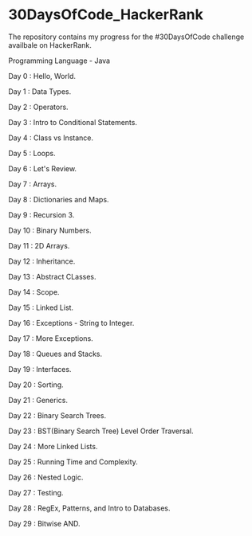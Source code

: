 # 30DaysOfCode_HackerRank

The repository contains my progress for the #30DaysOfCode challenge availbale on HackerRank.

Programming Language - Java

Day 0 : Hello, World.

Day 1 : Data Types.

Day 2 : Operators.

Day 3 : Intro to Conditional Statements.

Day 4 : Class vs Instance.

Day 5 : Loops.

Day 6 : Let's Review.

Day 7 : Arrays.

Day 8 : Dictionaries and Maps.

Day 9 : Recursion 3.

Day 10 : Binary Numbers.

Day 11 : 2D Arrays.

Day 12 : Inheritance.

Day 13 : Abstract CLasses.

Day 14 : Scope.

Day 15 : Linked List.

Day 16 : Exceptions - String to Integer.

Day 17 : More Exceptions.

Day 18 : Queues and Stacks.

Day 19 : Interfaces.

Day 20 : Sorting.

Day 21 : Generics.

Day 22 : Binary Search Trees.

Day 23 : BST(Binary Search Tree) Level Order Traversal.

Day 24 : More Linked Lists.

Day 25 : Running Time and Complexity.

Day 26 : Nested Logic.

Day 27 : Testing.

Day 28 : RegEx, Patterns, and Intro to Databases.

Day 29 : Bitwise AND.